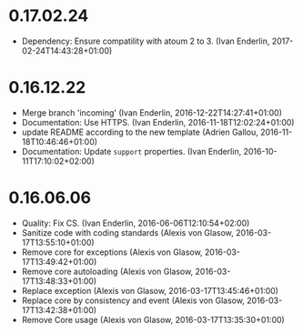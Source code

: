 # 0.17.02.24

  * Dependency: Ensure compatility with atoum 2 to 3. (Ivan Enderlin, 2017-02-24T14:43:28+01:00)

# 0.16.12.22

  * Merge branch 'incoming' (Ivan Enderlin, 2016-12-22T14:27:41+01:00)
  * Documentation: Use HTTPS. (Ivan Enderlin, 2016-11-18T12:02:24+01:00)
  * update README according to the new template (Adrien Gallou, 2016-11-18T10:46:46+01:00)
  * Documentation: Update `support` properties. (Ivan Enderlin, 2016-10-11T17:10:02+02:00)

# 0.16.06.06

  * Quality: Fix CS. (Ivan Enderlin, 2016-06-06T12:10:54+02:00)
  * Sanitize code with coding standards (Alexis von Glasow, 2016-03-17T13:55:10+01:00)
  * Remove core for exceptions (Alexis von Glasow, 2016-03-17T13:49:42+01:00)
  * Remove core autoloading (Alexis von Glasow, 2016-03-17T13:48:33+01:00)
  * Replace exception (Alexis von Glasow, 2016-03-17T13:45:46+01:00)
  * Replace core by consistency and event (Alexis von Glasow, 2016-03-17T13:42:38+01:00)
  * Remove Core usage (Alexis von Glasow, 2016-03-17T13:35:30+01:00)

